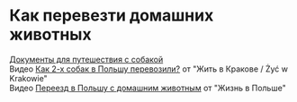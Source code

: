 # Как перевезти домашних животных

[Документы для путешествия с собакой](https://bavarian-hound.com/trips/documents.html)  
Видео [Как 2-х собак в Польшу перевозили?](https://www.youtube.com/watch?v=dWvO8Nj2luE) от "Жить в Кракове / Żyć w Krakowie"  
Видео [Переезд в Польшу с домашним животным](https://www.youtube.com/watch?v=KYGosKVkpy4) от "Жизнь в Польше"  
